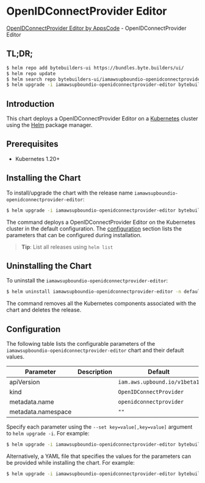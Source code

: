 # OpenIDConnectProvider Editor

[OpenIDConnectProvider Editor by AppsCode](https://byte.builders) - OpenIDConnectProvider Editor

## TL;DR;

```bash
$ helm repo add bytebuilders-ui https://bundles.byte.builders/ui/
$ helm repo update
$ helm search repo bytebuilders-ui/iamawsupboundio-openidconnectprovider-editor --version=v0.4.18
$ helm upgrade -i iamawsupboundio-openidconnectprovider-editor bytebuilders-ui/iamawsupboundio-openidconnectprovider-editor -n default --create-namespace --version=v0.4.18
```

## Introduction

This chart deploys a OpenIDConnectProvider Editor on a [Kubernetes](http://kubernetes.io) cluster using the [Helm](https://helm.sh) package manager.

## Prerequisites

- Kubernetes 1.20+

## Installing the Chart

To install/upgrade the chart with the release name `iamawsupboundio-openidconnectprovider-editor`:

```bash
$ helm upgrade -i iamawsupboundio-openidconnectprovider-editor bytebuilders-ui/iamawsupboundio-openidconnectprovider-editor -n default --create-namespace --version=v0.4.18
```

The command deploys a OpenIDConnectProvider Editor on the Kubernetes cluster in the default configuration. The [configuration](#configuration) section lists the parameters that can be configured during installation.

> **Tip**: List all releases using `helm list`

## Uninstalling the Chart

To uninstall the `iamawsupboundio-openidconnectprovider-editor`:

```bash
$ helm uninstall iamawsupboundio-openidconnectprovider-editor -n default
```

The command removes all the Kubernetes components associated with the chart and deletes the release.

## Configuration

The following table lists the configurable parameters of the `iamawsupboundio-openidconnectprovider-editor` chart and their default values.

|     Parameter      | Description |                 Default                 |
|--------------------|-------------|-----------------------------------------|
| apiVersion         |             | <code>iam.aws.upbound.io/v1beta1</code> |
| kind               |             | <code>OpenIDConnectProvider</code>      |
| metadata.name      |             | <code>openidconnectprovider</code>      |
| metadata.namespace |             | <code>""</code>                         |


Specify each parameter using the `--set key=value[,key=value]` argument to `helm upgrade -i`. For example:

```bash
$ helm upgrade -i iamawsupboundio-openidconnectprovider-editor bytebuilders-ui/iamawsupboundio-openidconnectprovider-editor -n default --create-namespace --version=v0.4.18 --set apiVersion=iam.aws.upbound.io/v1beta1
```

Alternatively, a YAML file that specifies the values for the parameters can be provided while
installing the chart. For example:

```bash
$ helm upgrade -i iamawsupboundio-openidconnectprovider-editor bytebuilders-ui/iamawsupboundio-openidconnectprovider-editor -n default --create-namespace --version=v0.4.18 --values values.yaml
```
